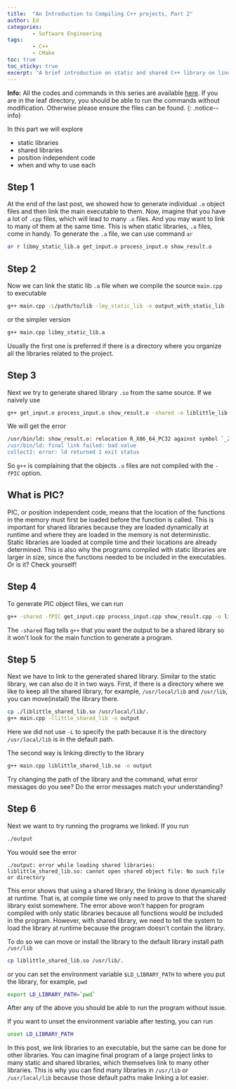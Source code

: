 ```yaml
---
title:  "An Introduction to Compiling C++ projects, Part 2"
author: Ed
categories:
        - Software Engineering
tags:
        - C++
        - CMake
toc: true
toc_sticky: true
excerpt: "A brief introduction on static and shared C++ library on linux"
---
```



**Info:** All the codes and commands in this series are available [here](https://github.com/edwinchenyj/cpp_compilation_with_examples). If you are in the leaf directory, you should be able to run the commands without modification. Otherwise please ensure the files can be found.
{: .notice--info}

In this part we will explore
* static libraries
* shared libraries
* position independent code
* when and why to use each

## Step 1

At the end of the last post, we showed how to generate individual `.o` object files and then link the main executable to them. Now, imagine that you have a lot of `.cpp` files, which will lead to many `.o` files. And you may want to link to many of them at the same time. This is when static libraries, `.a` files, come in handy. To generate the `.a` file, we can use command `ar` 
``` bash
ar r libmy_static_lib.a get_input.o process_input.o show_result.o
```

## Step 2

Now we can link the static lib `.a` file when we compile the source `main.cpp` to executable 
``` bash
g++ main.cpp -L/path/to/lib -lmy_static_lib -o output_with_static_lib
```
or the simpler version
``` bash
g++ main.cpp libmy_static_lib.a
```
Usually the first one is preferred if there is a directory where you organize all the libraries related to the project.
## Step 3

Next we try to generate shared library `.so` from the same source. If we naively use
``` bash
g++ get_input.o process_input.o show_result.o -shared -o liblittle_lib.so
```
We will get the error
``` bash
/usr/bin/ld: show_result.o: relocation R_X86_64_PC32 against symbol `_ZSt4cout@@GLIBCXX_3.4' can not be used when making a shared object; recompile with -fPIC
/usr/bin/ld: final link failed: bad value
collect2: error: ld returned 1 exit status
```
So `g++` is complaining that the objects `.o` files are not compiled with the `-fPIC` option.
## What is PIC?
PIC, or position independent code, means that the location of the functions in the memory must first be loaded before the function is called. This is important for shared libraries because they are loaded dynamically at runtime and where they are loaded in the memory is not deterministic. Static libraries are loaded at compile time and their locations are already determined. 
This is also why the programs compiled with static libraries are larger in size, since the functions needed to be included in the executables. Or is it? Check yourself!
## Step 4
To generate PIC object files, we can run
``` bash
g++ -shared -fPIC get_input.cpp process_input.cpp show_result.cpp -o liblittle_shared_lib.so
```
The `-shared` flag tells `g++` that you want the output to be a shared library so it won't look for the main function to generate a program.

## Step 5
Next we have to link to the generated shared library. Similar to the static library, we can also do it in two ways. First, if there is a directory where we like to keep all the shared library, for example, `/usr/local/lib` and `/usr/lib`, you can move(install) the library there.
``` bash
cp ./liblittle_shared_lib.so /usr/local/lib/.
g++ main.cpp -llittle_shared_lib -o output

```
Here we did not use `-L` to specify the path because it is the directory `/usr/local/lib` is in the default path. 

The second way is linking directly to the library
``` bash
g++ main.cpp liblittle_shared_lib.so -o output
```

Try changing the path of the library and the command, what error messages do you see? Do the error messages match your understanding?

## Step 6
Next we want to try running the programs we linked. If you run 
``` bash
./output
```
You would see the error
```
./output: error while loading shared libraries: liblittle_shared_lib.so: cannot open shared object file: No such file or directory
```
This error shows that using a shared library, the linking is done dynamically at runtime. That is, at compile time we only need to prove to that the shared library exist somewhere. The error above won't happen for program compiled with only static libraries because all functions would be included in the program. However, with shared library, we need to tell the system to load the library at runtime because the program doesn't contain the library. 

To do so we can move or install the library to the default library install path `/usr/lib`
``` bash 
cp liblittle_shared_lib.so /usr/lib/.
```
or you can set the environment variable `$LD_LIBRARY_PATH` to where you put the library, for example, `pwd`
``` bash
export LD_LIBRARY_PATH=`pwd`
```
After any of the above you should be able to run the program without issue.

If you want to unset the environment variable after testing, you can run
``` bash
unset LD_LIBRARY_PATH
```

In this post, we link libraries to an executable, but the same can be done for other libraries. You can imagine final program of a large project links to many static and shared libraries, which themselves link to many other libraries. This is why you can find many libraries in `/usr/lib` or `/usr/local/lib` because those default paths make linking a lot easier.


